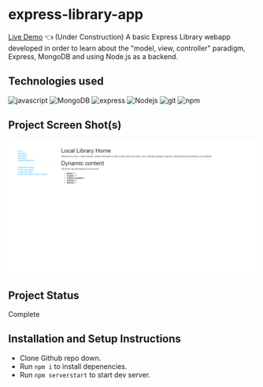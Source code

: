 # express-library-app

[Live Demo]() :point_left:  (Under Construction)
A basic Express Library webapp developed in order to learn about the "model, view, controller" paradigm, Express, MongoDB and using Node.js as a backend.

## Technologies used

<p>
  <img alt="javascript" src="https://img.shields.io/badge/javascript-%23323330.svg?style=flat-square&&logo=javascript&logoColor=%23F7DF1E" />
  <img alt="MongoDB" src="https://img.shields.io/badge/-MongoDB-13aa52?style=flat-square&logo=mongodb&logoColor=white" />
  <img alt="express" src="https://img.shields.io/badge/express.js-%23404d59.svg?style=flat-square&logo=express&logoColor=%2361DAFB" />
  <img alt="Nodejs" src="https://img.shields.io/badge/-Nodejs-43853d?style=flat-square&logo=Node.js&logoColor=white" />
  <img alt="git" src="https://img.shields.io/badge/-Git-F05032?style=flat-square&logo=git&logoColor=white" />
  <img alt="npm" src="https://img.shields.io/badge/-NPM-CB3837?style=flat-square&logo=npm&logoColor=white" />
</p>

## Project Screen Shot(s)

![](/project.png)

## Project Status

Complete

## Installation and Setup Instructions

- Clone Github repo down.
- Run `npm i` to install depenencies.
- Run `npm serverstart` to start dev server.
